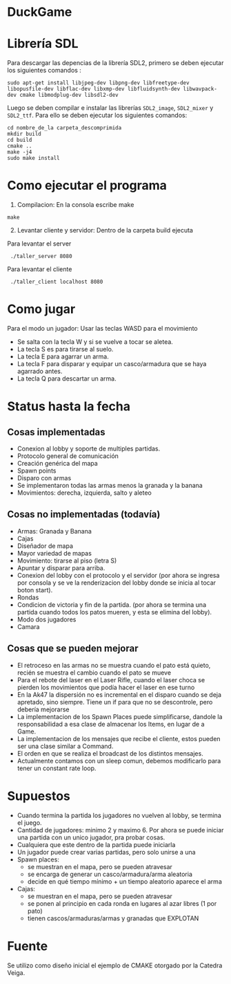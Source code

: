 # DuckGame

# Librería SDL
Para descargar las depencias de la librería SDL2, primero se deben ejecutar los siguientes comandos :
```
sudo apt-get install libjpeg-dev libpng-dev libfreetype-dev libopusfile-dev libflac-dev libxmp-dev libfluidsynth-dev libwavpack-dev cmake libmodplug-dev libsdl2-dev
```
Luego se deben compilar e instalar las librerías `SDL2_image`, `SDL2_mixer` y `SDL2_ttf`. Para ello se deben ejecutar los siguientes comandos:
```
cd nombre_de_la carpeta_descomprimida
mkdir build
cd build
cmake ..
make -j4
sudo make install
```

# Como ejecutar el programa

1. Compilacion: En la consola escribe make

```
make
```
2. Levantar cliente y servidor: Dentro de la carpeta build ejecuta

Para levantar el server
```
 ./taller_server 8080
```

Para levantar el cliente
```
 ./taller_client localhost 8080
```

# Como jugar

Para el modo un jugador:
Usar las teclas WASD para el movimiento
- Se salta con la tecla W y si se vuelve a tocar se aletea.
- La tecla S es para tirarse al suelo.
- La tecla E para agarrar un arma.
- La tecla F para disparar y equipar un casco/armadura que se haya agarrado antes.
- La tecla Q para descartar un arma.


# Status hasta la fecha

## Cosas implementadas
- Conexion al lobby y soporte de multiples partidas. 
- Protocolo general de comunicación
- Creación genérica del mapa
- Spawn points
- Disparo con armas
- Se implementaron todas las armas menos la granada y la banana
- Movimientos: derecha, izquierda, salto y aleteo

## Cosas no implementadas (todavía)

- Armas: Granada y Banana
- Cajas
- Diseñador de mapa
- Mayor variedad de mapas
- Movimiento: tirarse al piso (letra S)
- Apuntar y disparar para arriba.
- Conexion del lobby con el protocolo y el servidor (por ahora se ingresa por consola y se ve la renderizacion del lobby donde se inicia al tocar boton start).
- Rondas
- Condicion de victoria y fin de la partida. (por ahora se termina una partida cuando todos los patos mueren, y esta se elimina del lobby).
- Modo dos jugadores
- Camara

## Cosas que se pueden mejorar

- El retroceso en las armas no se muestra cuando el pato está quieto, recién se muestra el cambio cuando el pato se mueve
- Para el rebote del laser en el Laser Rifle, cuando el laser choca se pierden los movimientos que podía hacer el laser en ese turno
- En la Ak47 la dispersión no es incremental en el disparo cuando se deja apretado, sino siempre. Tiene un if para que no se descontrole, pero debería mejorarse
- La implementacion de los Spawn Places puede simplificarse, dandole la responsabilidad a esa clase de almacenar los Items, en lugar de a Game.
- La implementacion de los mensajes que recibe el cliente, estos pueden ser una clase similar a Command.
- El orden en que se realiza el broadcast de los distintos mensajes.
- Actualmente contamos con un sleep comun, debemos modificarlo para tener un constant rate loop.

# Supuestos

- Cuando termina la partida los jugadores no vuelven al lobby, se termina el juego.
- Cantidad de jugadores: minimo 2 y maximo 6. Por ahora se puede iniciar una partida con un unico jugador, pra probar cosas.
- Cualquiera que este dentro de la partida puede iniciarla
- Un jugador puede crear varias partidas, pero solo unirse a una
- Spawn places:
  * se muestran en el mapa, pero se pueden atravesar
  * se encarga de generar un casco/armadura/arma aleatoria
  * decide en qué tiempo mínimo + un tiempo aleatorio aparece el arma
- Cajas:
  * se muestran en el mapa, pero se pueden atravesar
  * se ponen al principio en cada ronda en lugares al azar libres (1 por pato)
  * tienen cascos/armaduras/armas y granadas que EXPLOTAN

# Fuente

Se utilizo como diseño inicial el ejemplo de CMAKE otorgado por la Catedra Veiga.
